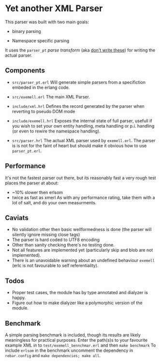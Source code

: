<!-- vim: ft=markdown
-->


Yet another XML Parser
=====================

This parser was built with two main goals:

* binary parsing

* Namespace specific parsing

It uses the `parser_pt` _parse transform_ (aka [don't write these](http://www.erlang.org/doc/man/erl_id_trans.html#parse_transform-2)) for writing the actual parser.

Components
----------

* `src/parser_pt.erl`
  Will generate simple parsers from a specifiction embeded in the erlang code.

* `src/exemell.erl`
  The main XML Parser.

* `include/xml.hrl`
  Defines the record generated by the parser when reverting to pseudo DOM mode

* `include/exemell.hrl`
  Exposes the internal state of full parser, usefull if you wish to set your own entity handling, meta handling or p.i. handling (or even to rewire the namespace handling).

* `src/parser.hrl`
  The actual XML parser used by `exemell.erl`.
  The parser is is not for the faint of heart but should make it obvious how to use `parser_pt.erl`.


Performance
-----------

It's not the fastest parser out there, but its reasonably fast a very rough test places the parser at about:
 * ~10% slower then erlsom
 * twice as fast as xmerl
As with any performance rating, take them with a lot of salt, and do your own measurments.

Caviats
-------
* No validation other then basic wellformedness is done (the parser will silently ignore missing close tags)
* The parser is hard coded to UTF8 encoding
* Other than sanity checking there's no testing done.
* Not all features are implemented yet (particularly skip and blob are not implemented).
* There is an unavoidable warning about an undefined behaviour `exemell` (erlc is not favourable to self referentiality).

Todos
-----
* Proper test cases, the module has by type annotated and dialyzer is happy.
* Figure out how to make dialyzer like a polymorphic version of the module.

Benchmark
---------
A simple parsing benchmark is included, though its results are likely meaningless for practical purposes. Enter the path(s)s to your favourite example XML in to `test/exemell_bennchmar.erl` and then `make benchmark`
To include `erlsom` in the benchmark uncomment the dependency in `rebar.config` and `make dependencies; make all`.



